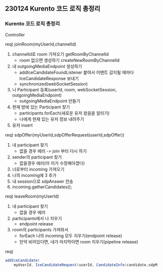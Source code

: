 ## 230124 Kurento 코드 로직 총정리

### Kurento 코드 로직 총정리

Controller

req) joinRoom(myUserId,channelId)

1. channelId로 room 가져오기 getRoomByChannelId
   - room 없으면 생성하기 createNewRoomByChannelId
2. 내 outgoingMediaEndpoint 생성하기
   - addIceCandidateFoundListener 붙여서 이벤트 감지될 때마다 IceCandidateResponse 보내기
   - synchronized(webSocketSession)
3. 나 Participant 등록(userId, room, webSocketSession, outgoingMediaEndpoint)
   - outgoingMediaEndpoint 만들기
4. 현재 방에 있는 Participant 찾기
   - participants.forEach(새로운 유저 왔음을 알리기)
   - 나에게 현재 있는 유저 정보 내려주기
5. 유저 insert

req) sdpOffer(myUserId,sdpOfferRequest(userId,sdpOffer))

1. 내 participant 찾기
   - 없을 경우 에러 -> join 부터 다시 하기
2. sender의 participant 찾기
   - 없을경우 에러(아 이거 수정해야겠다)
3. 너로부터 incoming 가져오기
4. 나의 incoming에 3 추가
5. 내 session으로 sdpAnswer 전송
6. incoming.gatherCandidates();

req) leaveRoom(myUserId)

1. 내 participant 찾기
   - 없을 경우 에러
2. participants에서 나 지우기
   - endpoint release
3. room의 participants 가져와서
   - forEach 나의 incoming 모두 지우기(endpoint release)
   - 만약 비어있다면, 내가 마지막이면 room 지우기(pipeline release)

req)

```java
addIceCandidate(
    myUserId, IceCandidateRequest(userId, CandidateInfo(candidate,sdpMid,sdpMLineIndex)))
```
